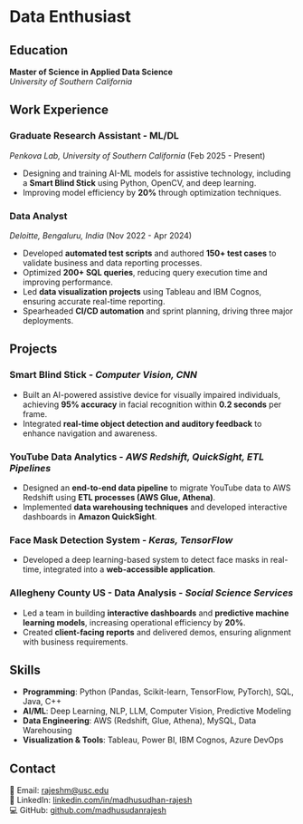 # Data Enthusiast  

## Education  
**Master of Science in Applied Data Science**  
*University of Southern California*  

## Work Experience  
### **Graduate Research Assistant - ML/DL**  
*Penkova Lab, University of Southern California* (Feb 2025 - Present)  
- Designing and training AI-ML models for assistive technology, including a **Smart Blind Stick** using Python, OpenCV, and deep learning.  
- Improving model efficiency by **20%** through optimization techniques.  

### **Data Analyst**  
*Deloitte, Bengaluru, India* (Nov 2022 - Apr 2024)  
- Developed **automated test scripts** and authored **150+ test cases** to validate business and data reporting processes.  
- Optimized **200+ SQL queries**, reducing query execution time and improving performance.  
- Led **data visualization projects** using Tableau and IBM Cognos, ensuring accurate real-time reporting.  
- Spearheaded **CI/CD automation** and sprint planning, driving three major deployments.  

## Projects  

### **Smart Blind Stick** - *Computer Vision, CNN*  
- Built an AI-powered assistive device for visually impaired individuals, achieving **95% accuracy** in facial recognition within **0.2 seconds** per frame.  
- Integrated **real-time object detection and auditory feedback** to enhance navigation and awareness.  

### **YouTube Data Analytics** - *AWS Redshift, QuickSight, ETL Pipelines*  
- Designed an **end-to-end data pipeline** to migrate YouTube data to AWS Redshift using **ETL processes (AWS Glue, Athena)**.  
- Implemented **data warehousing techniques** and developed interactive dashboards in **Amazon QuickSight**.  

### **Face Mask Detection System** - *Keras, TensorFlow*  
- Developed a deep learning-based system to detect face masks in real-time, integrated into a **web-accessible application**.  

### **Allegheny County US - Data Analysis** - *Social Science Services*  
- Led a team in building **interactive dashboards** and **predictive machine learning models**, increasing operational efficiency by **20%**.  
- Created **client-facing reports** and delivered demos, ensuring alignment with business requirements.  

## Skills  
- **Programming**: Python (Pandas, Scikit-learn, TensorFlow, PyTorch), SQL, Java, C++  
- **AI/ML**: Deep Learning, NLP, LLM, Computer Vision, Predictive Modeling  
- **Data Engineering**: AWS (Redshift, Glue, Athena), MySQL, Data Warehousing  
- **Visualization & Tools**: Tableau, Power BI, IBM Cognos, Azure DevOps  

## Contact  
📧 Email: [rajeshm@usc.edu](mailto:rajeshm@usc.edu)  
🔗 LinkedIn: [linkedin.com/in/madhusudhan-rajesh](https://linkedin.com/in/madhusudhan-rajesh)  
💻 GitHub: [github.com/madhusudanrajesh](https://github.com/madhusudanrajesh)  
